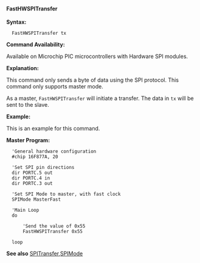 <div class="section">

<div class="titlepage">

<div>

<div>

#### <span id="fasthwspitransfer"></span>FastHWSPITransfer

</div>

</div>

</div>

<span class="strong">**Syntax:**</span>

``` screen
  FastHWSPITransfer tx
```

<span class="strong">**Command Availability:**</span>

Available on Microchip PIC microcontrollers with Hardware SPI modules.

<span class="strong">**Explanation:**</span>

This command only sends a byte of data using the SPI protocol. This
command only supports master mode.

As a master, `FastHWSPITransfer` will initiate a transfer. The data in
`tx` will be sent to the slave.

<span class="strong">**Example:**</span>

This is an example for this command.

<span class="strong">**Master Program:**</span>

``` screen
  'General hardware configuration
  #chip 16F877A, 20

  'Set SPI pin directions
  dir PORTC.5 out
  dir PORTC.4 in
  dir PORTC.3 out

  'Set SPI Mode to master, with fast clock
  SPIMode MasterFast

  'Main Loop
  do

      'Send the value of 0x55
      FastHWSPITransfer 0x55

  loop
```

<span class="strong">**See also**</span>
<a href="spitransfer" class="link" title="SPITransfer">SPITransfer</a>,<a href="spimode" class="link" title="SPIMode">SPIMode</a>

</div>
